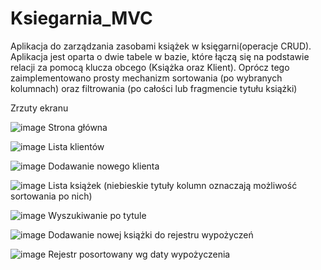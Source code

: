 # Ksiegarnia_MVC
Aplikacja do zarządzania zasobami książek w księgarni(operacje CRUD). Aplikacja jest oparta o dwie tabele w bazie, które łączą się na podstawie relacji za pomocą klucza obcego (Książka oraz Klient). Oprócz tego zaimplementowano prosty mechanizm sortowania (po wybranych kolumnach) oraz filtrowania (po całości lub fragmencie tytułu książki) 

Zrzuty ekranu

![image](https://github.com/MichalKuzminski/Ksiegarnia_MVC/assets/57454546/7d15fe53-fcbc-48a0-8188-3dde97ebe1a7)
Strona główna

![image](https://github.com/MichalKuzminski/Ksiegarnia_MVC/assets/57454546/a0bd5d6b-0473-4fb2-9fb2-d07feb0cfc7b)
Lista klientów 

![image](https://github.com/MichalKuzminski/Ksiegarnia_MVC/assets/57454546/0ca8aa4c-ce8c-4110-beff-b8924de568c7)
Dodawanie nowego klienta

![image](https://github.com/MichalKuzminski/Ksiegarnia_MVC/assets/57454546/35eaf6e6-2112-45cb-a2af-bd79e625564c)
Lista książek (niebieskie tytuły kolumn oznaczają możliwość sortowania po nich)

![image](https://github.com/MichalKuzminski/Ksiegarnia_MVC/assets/57454546/5bbb8ef9-acf9-4708-a763-1b232cd3e026)
Wyszukiwanie po tytule

![image](https://github.com/MichalKuzminski/Ksiegarnia_MVC/assets/57454546/44e9a53f-0541-4bb0-99cd-3c7117b105a5)
Dodawanie nowej książki do rejestru wypożyczeń

![image](https://github.com/MichalKuzminski/Ksiegarnia_MVC/assets/57454546/7e43d4d2-9247-4abc-85f5-6856d8e0bb95)
Rejestr posortowany wg daty wypożyczenia



